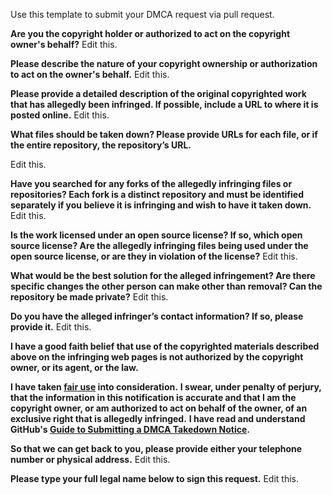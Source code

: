 Use this template to submit your DMCA request via pull request.




**Are you the copyright holder or authorized to act on the copyright owner's behalf?**
Edit this.

**Please describe the nature of your copyright ownership or authorization to act on the owner's behalf.**
Edit this.

**Please provide a detailed description of the original copyrighted work that has allegedly been infringed. If possible, include a URL to where it is posted online.**
Edit this.

**What files should be taken down? Please provide URLs for each file, or if the entire repository, the repository’s URL.**

Edit this.

**Have you searched for any forks of the allegedly infringing files or repositories? Each fork is a distinct repository and must be identified separately if you believe it is infringing and wish to have it taken down.**
Edit this.

**Is the work licensed under an open source license? If so, which open source license? Are the allegedly infringing files being used under the open source license, or are they in violation of the license?**
Edit this.

**What would be the best solution for the alleged infringement? Are there specific changes the other person can make other than removal? Can the repository be made private?**
Edit this.

**Do you have the alleged infringer’s contact information? If so, please provide it.**
Edit this.

**I have a good faith belief that use of the copyrighted materials described above on the infringing web pages is not authorized by the copyright owner, or its agent, or the law.**

**I have taken <a href="https://www.lumendatabase.org/topics/22">fair use</a> into consideration.**
**I swear, under penalty of perjury, that the information in this notification is accurate and that I am the copyright owner, or am authorized to act on behalf of the owner, of an exclusive right that is allegedly infringed.**
**I have read and understand GitHub's <a href="https://docs.github.com/articles/guide-to-submitting-a-dmca-takedown-notice/">Guide to Submitting a DMCA Takedown Notice</a>.**

**So that we can get back to you, please provide either your telephone number or physical address.**
Edit this.

**Please type your full legal name below to sign this request.**
Edit this.
